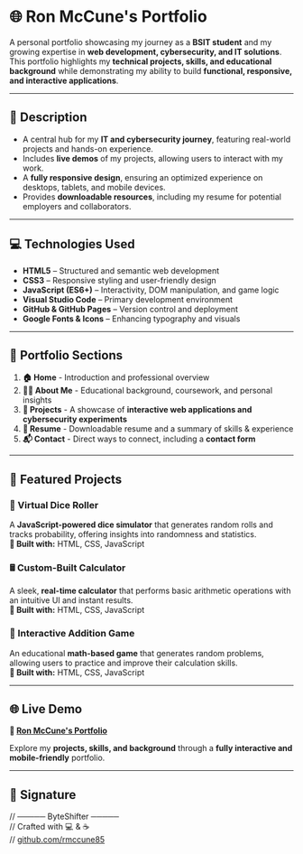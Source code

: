 # 🌐 Ron McCune's Portfolio  

A personal portfolio showcasing my journey as a **BSIT student** and my growing expertise in **web development, cybersecurity, and IT solutions**. This portfolio highlights my **technical projects, skills, and educational background** while demonstrating my ability to build **functional, responsive, and interactive applications**.  

---

## 📝 Description  
- A central hub for my **IT and cybersecurity journey**, featuring real-world projects and hands-on experience.  
- Includes **live demos** of my projects, allowing users to interact with my work.  
- A **fully responsive design**, ensuring an optimized experience on desktops, tablets, and mobile devices.  
- Provides **downloadable resources**, including my resume for potential employers and collaborators.  

---

## 💻 Technologies Used  
- **HTML5** – Structured and semantic web development  
- **CSS3** – Responsive styling and user-friendly design  
- **JavaScript (ES6+)** – Interactivity, DOM manipulation, and game logic  
- **Visual Studio Code** – Primary development environment  
- **GitHub & GitHub Pages** – Version control and deployment  
- **Google Fonts & Icons** – Enhancing typography and visuals  

---

## 📂 Portfolio Sections  
1. **🏠 Home** - Introduction and professional overview  
2. **👨‍💻 About Me** - Educational background, coursework, and personal insights  
3. **📂 Projects** - A showcase of **interactive web applications and cybersecurity experiments**  
4. **📄 Resume** - Downloadable resume and a summary of skills & experience  
5. **📬 Contact** - Direct ways to connect, including a **contact form**  

---

## 🚀 Featured Projects  

### **🎲 Virtual Dice Roller**  
A **JavaScript-powered dice simulator** that generates random rolls and tracks probability, offering insights into randomness and statistics.  
**🔹 Built with:** HTML, CSS, JavaScript  

### **🖩 Custom-Built Calculator**  
A sleek, **real-time calculator** that performs basic arithmetic operations with an intuitive UI and instant results.  
**🔹 Built with:** HTML, CSS, JavaScript  

### **🧮 Interactive Addition Game**  
An educational **math-based game** that generates random problems, allowing users to practice and improve their calculation skills.  
**🔹 Built with:** HTML, CSS, JavaScript  

---

## 🌐 Live Demo  
**🔗 [Ron McCune's Portfolio](https://rmccune85.github.io/ronmccune-portfolio/)**  

Explore my **projects, skills, and background** through a **fully interactive and mobile-friendly** portfolio.  

---

## 📌 Signature  

// ───── ByteShifter ─────  
// Crafted with 💻 & ☕  
// [github.com/rmccune85](https://github.com/rmccune85)  
